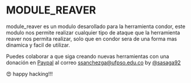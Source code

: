 # MODULE_REAVER
module_reaver es un modulo desarollado para la herramienta condor, este modulo nos permite realizar cualquier tipo de ataque que la herramienta reaver  nos permita realizar, solo que en condor sera de una forma mas dinamica y facil de utilizar.


Puedes colaborar a que siga creando nuevas herramientas con una donación en [Paypal](https://www.paypal.com) al correo ssanchezga@ufpso.edu.co
by [@sasaga92](https://twitter.com/sasaga92)




:heart_eyes: happy hacking!!!

